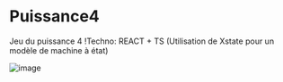 # Puissance4

Jeu du puissance 4 
!Techno: REACT + TS (Utilisation de Xstate pour un modèle de machine à état)

![image](https://user-images.githubusercontent.com/45004623/179744695-4a87d161-62f5-4d58-a909-9507cf90018e.png)
